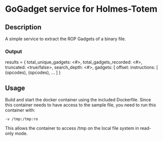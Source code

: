 # GoGadget service for Holmes-Totem

## Description

A simple service to extract the ROP Gadgets of a binary file.

### Output
results = {
	total_unique_gadgets: <#>,
	total_gadgets_recorded: <#>,
	truncated: <true/false>,
	search_depth: <#>,
	gadgets: [
		offset: <hex>
		instructions: [
			(opcodes),
			(opcodes),
			...
		]
}

## Usage

Build and start the docker container using the included Dockerfile.
Since this container needs to have access to the sample file, you
need to run this container with:

`-v /tmp:/tmp:ro`

This allows the container to access /tmp on the local file system in
read-only mode.
